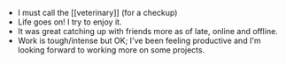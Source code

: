 - I must call the [[veterinary]] (for a checkup)
- Life goes on! I try to enjoy it.
- It was great catching up with friends more as of late, online and offline.
- Work is tough/intense but OK; I've been feeling productive and I'm looking forward to working more on some projects.
